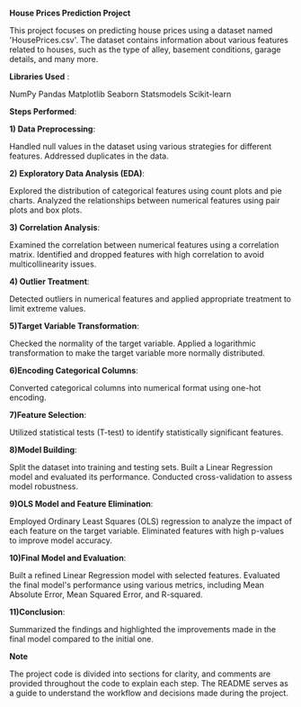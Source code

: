 **House Prices Prediction Project**

This project focuses on predicting house prices using a dataset named 'HousePrices.csv'. The dataset contains information about various features related to houses, such as the type of alley, basement conditions, garage details, and many more.

**Libraries Used** :

NumPy
Pandas
Matplotlib
Seaborn
Statsmodels
Scikit-learn

**Steps Performed**:

**1) Data Preprocessing**:

Handled null values in the dataset using various strategies for different features.
Addressed duplicates in the data.

**2) Exploratory Data Analysis (EDA)**:

Explored the distribution of categorical features using count plots and pie charts.
Analyzed the relationships between numerical features using pair plots and box plots.

**3) Correlation Analysis**:

Examined the correlation between numerical features using a correlation matrix.
Identified and dropped features with high correlation to avoid multicollinearity issues.

**4) Outlier Treatment**:

Detected outliers in numerical features and applied appropriate treatment to limit extreme values.

**5)Target Variable Transformation**:

Checked the normality of the target variable.
Applied a logarithmic transformation to make the target variable more normally distributed.

**6)Encoding Categorical Columns**:

Converted categorical columns into numerical format using one-hot encoding.

**7)Feature Selection**:

Utilized statistical tests (T-test) to identify statistically significant features.

**8)Model Building**:

Split the dataset into training and testing sets.
Built a Linear Regression model and evaluated its performance.
Conducted cross-validation to assess model robustness.

**9)OLS Model and Feature Elimination**:

Employed Ordinary Least Squares (OLS) regression to analyze the impact of each feature on the target variable.
Eliminated features with high p-values to improve model accuracy.

**10)Final Model and Evaluation**:

Built a refined Linear Regression model with selected features.
Evaluated the final model's performance using various metrics, including Mean Absolute Error, Mean Squared Error, and R-squared.

**11)Conclusion**:

Summarized the findings and highlighted the improvements made in the final model compared to the initial one.

**Note**

The project code is divided into sections for clarity, and comments are provided throughout the code to explain each step. The README serves as a guide to understand the workflow and decisions made during the project.
